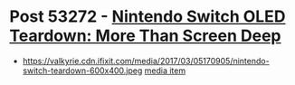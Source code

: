 # Post 53272 - [Nintendo Switch OLED Teardown: More Than Screen Deep](https://www.ifixit.com/News/53272/nintendo-switch-oled-teardown-more-than-screen-deep)

- https://valkyrie.cdn.ifixit.com/media/2017/03/05170905/nintendo-switch-teardown-600x400.jpeg [media item](media-27669.md)